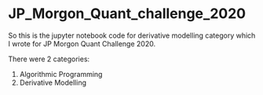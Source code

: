 # JP_Morgon_Quant_challenge_2020

So this is the jupyter notebook code for derivative modelling category which I wrote for JP Morgon Quant Challenge 2020.

There were 2 categories:
1. Algorithmic Programming
2. Derivative Modelling

